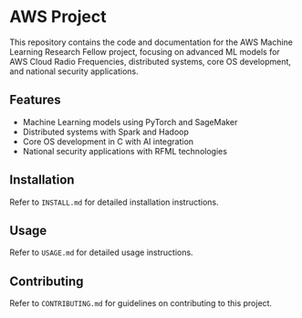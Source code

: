 # AWS Project

This repository contains the code and documentation for the AWS Machine Learning Research Fellow project, focusing on advanced ML models for AWS Cloud Radio Frequencies, distributed systems, core OS development, and national security applications.

## Features

- Machine Learning models using PyTorch and SageMaker
- Distributed systems with Spark and Hadoop
- Core OS development in C with AI integration
- National security applications with RFML technologies

## Installation

Refer to `INSTALL.md` for detailed installation instructions.

## Usage

Refer to `USAGE.md` for detailed usage instructions.

## Contributing

Refer to `CONTRIBUTING.md` for guidelines on contributing to this project.
